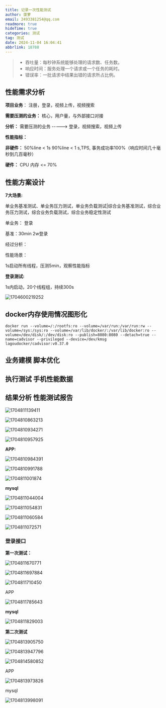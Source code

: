 ```yaml
---
title: 记录一次性能测试
author: 菠萝
email: 2493381254@qq.com
readmore: true
hideTime: true
categories: 测试
tag: 测试
date: 2024-11-04 16:04:41
abbrlink: 18788
---
```

> - 吞吐量：每秒钟系统能够处理的请求数、任务数。
> - 响应时间：服务处理一个请求或一个任务的耗时。
> - 错误率：一批请求中结果出错的请求所占比例。

<!-- more -->

## 性能需求分析

**项目业务**： 注册，登录，视频上传，视频搜索

**需要压测的业务：** 核心，用户量，与外部接口对接

**分析：** 需要压测的业务  -----> 登录，视频搜索，视频上传

**性能指标：**

**非硬件：** 50%line < 1s 90%line < 1 s,TPS, 事务成功率100%（响应时间几十毫秒到几百毫秒）

**硬件：** CPU 内存 <= 70%

## 性能方案设计

**7大场景:**

单业务基准测试、单业务压力测试，单业务负载测试|综合业务基准测试，综合业务压力测试，综合业务负载测试，综合业务稳定性测试

单业务： 登录

基准：30min 2w登录

经过分析：

性能场景：

1s启动所有线程，压测5min，观察性能指标

**登录测试:**

1s内启动，20个线程组，持续300s

![1704600219252](系统测试/1704600219252.png)

## docker内存使用情况图形化

~~~shell
docker run --volume=/:/rootfs:ro --volume=/var/run:/var/run:rw --volume=/sys:/sys:ro --volume=/var/lib/docker/:/var/lib/docker:ro --volume=/dev/disk/:/dev/disk:ro --publish=8080:8080 --detach=true --name=cadvisor --privileged --device=/dev/kmsg lagoudocker/cadvisor:v0.37.0

~~~

## 业务建模 脚本优化

## 执行测试 手机性能数据

## 结果分析 性能测试报告

![1704811139411](系统测试/1704811139411.png)

![1704810863213](系统测试/1704810863213.png)

![1704810934271](系统测试/1704810934271.png)

![1704810957925](系统测试/1704810957925.png)

**APP:**

![1704810984391](系统测试/1704810984391.png)

![1704810991788](系统测试/1704810991788.png)

![1704811001874](系统测试/1704811001874.png)

**mysql**

![1704811044004](系统测试/1704811044004.png)

![1704811054831](系统测试/1704811054831.png)

![1704811060584](系统测试/1704811060584.png)

![1704811072571](系统测试/1704811072571.png)

### 登录接口

**第一次测试：**

![1704811670771](系统测试/1704811670771.png)

![1704811697884](系统测试/1704811697884.png)

![1704811710450](系统测试/1704811710450.png)

APP

![1704811785643](系统测试/1704811785643.png)

**mysql**

![1704811829003](系统测试/1704811829003.png)

**第二次测试**

![1704813905750](系统测试/1704813905750.png)

![1704813947796](系统测试/1704813947796.png)

![1704814580852](系统测试/1704814580852.png)

APP

![1704813973826](系统测试/1704813973826.png)

mysql

![1704813998091](系统测试/1704813998091.png)
